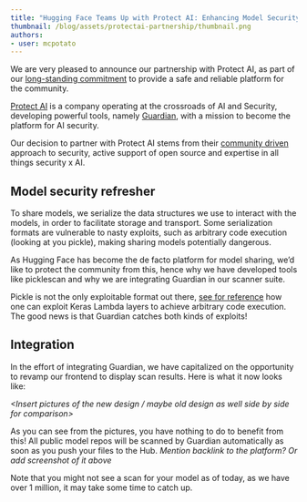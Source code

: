 ```yaml
---
title: "Hugging Face Teams Up with Protect AI: Enhancing Model Security for the Community"
thumbnail: /blog/assets/protectai-partnership/thumbnail.png
authors:
- user: mcpotato
---
```



We are very pleased to announce our partnership with Protect AI, as part of our [long-standing commitment](https://huggingface.co/blog/2024-security-features) to provide a safe and reliable platform for the community.

[Protect AI](https://protectai.com/) is a company operating at the crossroads of AI and Security, developing powerful tools, namely [Guardian](https://protectai.com/guardian), with a mission to become the platform for AI security.

Our decision to partner with Protect AI stems from their [community driven](https://huntr.com/) approach to security, active support of open source and expertise in all things security x AI.


## Model security refresher

To share models, we serialize the data structures we use to interact with the models, in order to facilitate storage and transport. Some serialization formats are vulnerable to nasty exploits, such as arbitrary code execution (looking at you pickle), making sharing models potentially dangerous.


As Hugging Face has become the de facto platform for model sharing, we’d like to protect the community from this, hence why we have developed tools like picklescan and why we are integrating Guardian in our scanner suite.

Pickle is not the only exploitable format out there, [see for reference](https://github.com/Azure/counterfit/wiki/Abusing-ML-model-file-formats-to-create-malware-on-AI-systems:-A-proof-of-concept) how one can exploit Keras Lambda layers to achieve arbitrary code execution. The good news is that Guardian catches both kinds of exploits!


## Integration

In the effort of integrating Guardian, we have capitalized on the opportunity to revamp our frontend to display scan results. Here is what it now looks like:

*<Insert pictures of the new design / maybe old design as well side by side for comparison>*

As you can see from the pictures, you have nothing to do to benefit from this! All public model repos will be scanned by Guardian automatically as soon as you push your files to the Hub.
*Mention backlink to the platform? Or add screenshot of it above*

Note that you might not see a scan for your model as of today, as we have over 1 million, it may take some time to catch up.

